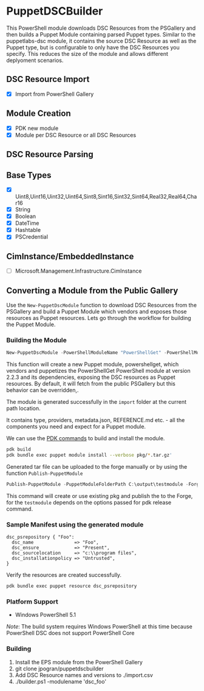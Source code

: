 # PuppetDSCBuilder

This PowerShell module downloads DSC Resources from the PSGallery and then builds a Puppet Module containing parsed Puppet types. Similar to the puppetlabs-dsc module, it contains the source DSC Resource as well as the Puppet type, but is configurable to only have the DSC Resources you specify. This reduces the size of the module and allows different deplyoment scenarios.

## DSC Resource Import

- [x] Import from PowerShell Gallery

## Module Creation

- [x] PDK new module
- [x] Module per DSC Resource or all DSC Resources

## DSC Resource Parsing

## Base Types

- [x] Uint8,Uint16,Uint32,Uint64,Sint8,Sint16,Sint32,Sint64,Real32,Real64,Char16
- [x] String
- [x] Boolean
- [x] DateTime
- [x] Hashtable
- [x] PSCredential

## CimInstance/EmbeddedInstance

- [ ] Microsoft.Management.Infrastructure.CimInstance

## Converting a Module from the Public Gallery

Use the `New-PuppetDscModule` function to download DSC Resources from the PSGallery and build a Puppet Module which vendors and exposes those resources as Puppet resources.
Lets go through the workflow for building the Puppet Module.

### Building the Module

```powershell
New-PuppetDscModule -PowerShellModuleName "PowerShellGet" -PowerShellModuleVersion "2.1.3"  -PuppetModuleAuthor 'testuser' -OutputDirectory "../bar"
```

This function will create a new Puppet module, powershellget, which vendors and puppetizes the PowerShellGet PowerShell module at version 2.2.3 and its dependencies, exposing the DSC resources as Puppet resources. 
By default, it will fetch from the public PSGallery but this behavior can be overridden,.

The module is generated successfully in the `import` folder at the current path location.

It contains type, providers, metadata.json, REFERENCE.md etc. - all the components you need and expect for a Puppet module.

We can use the [PDK commands](https://puppet.com/docs/pdk/1.x/pdk_reference.html) to build and install the module.

```sh
pdk build
pdk bundle exec puppet module install --verbose pkg/*.tar.gz'
```

Generated tar file can be uploaded to the forge manually or by using the function `Publish-PuppetModule`

```powershell
Publish-PuppetModule -PuppetModuleFolderPath C:\output\testmodule -ForgeUploadUrl https://testforgeapi.test.com/releases -ForgeToken testmoduletoken -Build -Publish
```

This command will create or use existing pkg and publish the <tarball> to the Forge, for the `testmodule` depends on the options passed for pdk release command.

### Sample Manifest using the generated module
```puppet
dsc_psrepository { "Foo":
  dsc_name               => "Foo",
  dsc_ensure             => "Present",
  dsc_sourcelocation     => "c:\\program files",
  dsc_installationpolicy => "Untrusted",
}
```

Verify the resources are created successfully.

```sh
pdk bundle exec puppet resource dsc_psrepository
```

### Platform Support

- Windows PowerShell 5.1

*Note*: The build system requires Windows PowerShell at this time because PowerShell DSC does not support PowerShell Core

### Building

1. Install the EPS module from the PowerShell Gallery
1. git clone jpogran/puppetdscbuilder
1. Add DSC Resource names and versions to ./import.csv
1. ./builder.ps1 -modulename 'dsc_foo'
